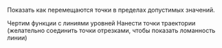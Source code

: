 Показать как перемещаются точки в пределах допустимых значений.

Чертим функции с линиями уровней
Нанести точки траектории
(желательно соединить точки отрезками, чтобы показать ломанность линии)